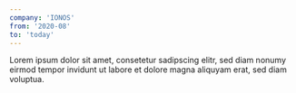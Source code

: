 ```yaml
---
company: 'IONOS'
from: '2020-08'
to: 'today'
---
```

Lorem ipsum dolor sit amet, consetetur sadipscing elitr, sed diam nonumy eirmod tempor invidunt ut labore et dolore magna aliquyam erat, sed diam voluptua.
